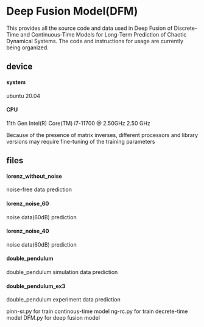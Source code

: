 # Deep Fusion Model(DFM)

This provides all the source code and data used in Deep Fusion of Discrete-Time and Continuous-Time Models for Long-Term Prediction of Chaotic Dynamical Systems. The code and instructions for usage are currently being organized.

## device
#### system
ubuntu 20.04

#### CPU
11th Gen Intel(R) Core(TM) i7-11700 @ 2.50GHz 2.50 GHz

Because of the presence of matrix inverses, different processors and library versions may require fine-tuning of the training parameters

## files
#### lorenz_without_noise
noise-free data prediction

#### lorenz_noise_60
noise data(60dB) prediction

#### lorenz_noise_40
noise data(60dB) prediction

#### double_pendulum
double_pendulum simulation data prediction

#### double_pendulum_ex3
double_pendulum experiment data prediction


pinn-sr.py for train continous-time model
ng-rc.py for train decrete-time model
DFM.py for deep fusion model
